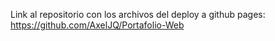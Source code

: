 Link al repositorio con los archivos del deploy a github pages: https://github.com/AxelJQ/Portafolio-Web
